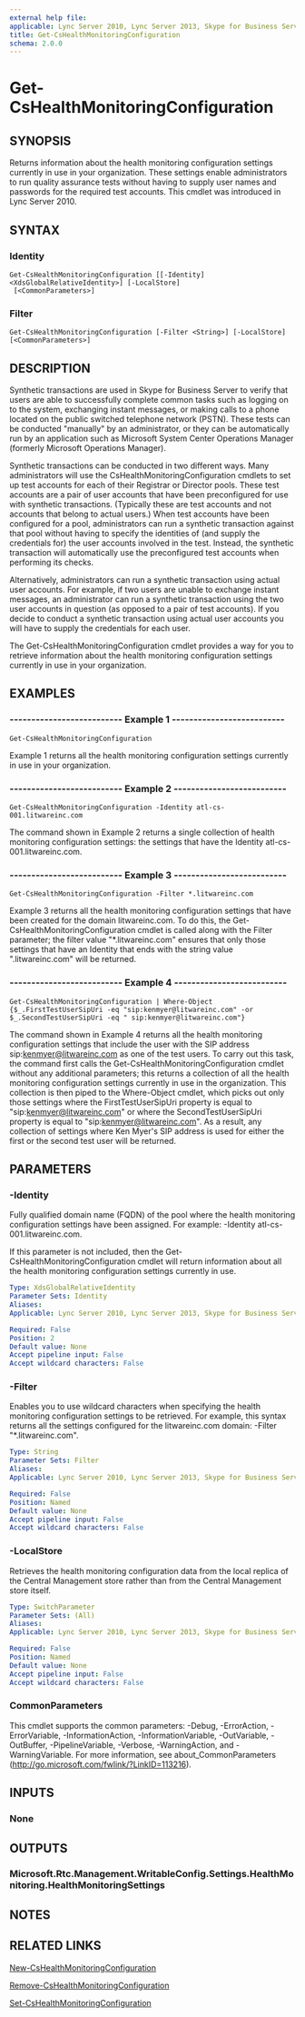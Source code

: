 ```yaml
---
external help file: 
applicable: Lync Server 2010, Lync Server 2013, Skype for Business Server 2015, Skype for Business Server 2019
title: Get-CsHealthMonitoringConfiguration
schema: 2.0.0
---
```


# Get-CsHealthMonitoringConfiguration

## SYNOPSIS
Returns information about the health monitoring configuration settings currently in use in your organization.
These settings enable administrators to run quality assurance tests without having to supply user names and passwords for the required test accounts.
This cmdlet was introduced in Lync Server 2010.


## SYNTAX

### Identity
```
Get-CsHealthMonitoringConfiguration [[-Identity] <XdsGlobalRelativeIdentity>] [-LocalStore]
 [<CommonParameters>]
```

### Filter
```
Get-CsHealthMonitoringConfiguration [-Filter <String>] [-LocalStore] [<CommonParameters>]
```

## DESCRIPTION
Synthetic transactions are used in Skype for Business Server to verify that users are able to successfully complete common tasks such as logging on to the system, exchanging instant messages, or making calls to a phone located on the public switched telephone network (PSTN).
These tests can be conducted "manually" by an administrator, or they can be automatically run by an application such as Microsoft System Center Operations Manager (formerly Microsoft Operations Manager).

Synthetic transactions can be conducted in two different ways.
Many administrators will use the CsHealthMonitoringConfiguration cmdlets to set up test accounts for each of their Registrar or Director pools.
These test accounts are a pair of user accounts that have been preconfigured for use with synthetic transactions.
(Typically these are test accounts and not accounts that belong to actual users.) When test accounts have been configured for a pool, administrators can run a synthetic transaction against that pool without having to specify the identities of (and supply the credentials for) the user accounts involved in the test.
Instead, the synthetic transaction will automatically use the preconfigured test accounts when performing its checks.

Alternatively, administrators can run a synthetic transaction using actual user accounts.
For example, if two users are unable to exchange instant messages, an administrator can run a synthetic transaction using the two user accounts in question (as opposed to a pair of test accounts).
If you decide to conduct a synthetic transaction using actual user accounts you will have to supply the credentials for each user.

The Get-CsHealthMonitoringConfiguration cmdlet provides a way for you to retrieve information about the health monitoring configuration settings currently in use in your organization.


## EXAMPLES

### -------------------------- Example 1 --------------------------
```
Get-CsHealthMonitoringConfiguration
```

Example 1 returns all the health monitoring configuration settings currently in use in your organization.

### -------------------------- Example 2 --------------------------
```
Get-CsHealthMonitoringConfiguration -Identity atl-cs-001.litwareinc.com
```

The command shown in Example 2 returns a single collection of health monitoring configuration settings: the settings that have the Identity atl-cs-001.litwareinc.com.

### -------------------------- Example 3 --------------------------
```
Get-CsHealthMonitoringConfiguration -Filter *.litwareinc.com
```

Example 3 returns all the health monitoring configuration settings that have been created for the domain litwareinc.com.
To do this, the Get-CsHealthMonitoringConfiguration cmdlet is called along with the Filter parameter; the filter value "*.litwareinc.com" ensures that only those settings that have an Identity that ends with the string value ".litwareinc.com" will be returned.

### -------------------------- Example 4 --------------------------
```
Get-CsHealthMonitoringConfiguration | Where-Object {$_.FirstTestUserSipUri -eq "sip:kenmyer@litwareinc.com" -or $_.SecondTestUserSipUri -eq " sip:kenmyer@litwareinc.com"}
```

The command shown in Example 4 returns all the health monitoring configuration settings that include the user with the SIP address sip:kenmyer@litwareinc.com as one of the test users.
To carry out this task, the command first calls the Get-CsHealthMonitoringConfiguration cmdlet without any additional parameters; this returns a collection of all the health monitoring configuration settings currently in use in the organization.
This collection is then piped to the Where-Object cmdlet, which picks out only those settings where the FirstTestUserSipUri property is equal to "sip:kenmyer@litwareinc.com" or where the SecondTestUserSipUri property is equal to "sip:kenmyer@litwareinc.com".
As a result, any collection of settings where Ken Myer's SIP address is used for either the first or the second test user will be returned.


## PARAMETERS

### -Identity
Fully qualified domain name (FQDN) of the pool where the health monitoring configuration settings have been assigned.
For example: -Identity atl-cs-001.litwareinc.com.

If this parameter is not included, then the Get-CsHealthMonitoringConfiguration cmdlet will return information about all the health monitoring configuration settings currently in use.

```yaml
Type: XdsGlobalRelativeIdentity
Parameter Sets: Identity
Aliases: 
Applicable: Lync Server 2010, Lync Server 2013, Skype for Business Server 2015

Required: False
Position: 2
Default value: None
Accept pipeline input: False
Accept wildcard characters: False
```

### -Filter
Enables you to use wildcard characters when specifying the health monitoring configuration settings to be retrieved.
For example, this syntax returns all the settings configured for the litwareinc.com domain: -Filter "*.litwareinc.com".

```yaml
Type: String
Parameter Sets: Filter
Aliases: 
Applicable: Lync Server 2010, Lync Server 2013, Skype for Business Server 2015

Required: False
Position: Named
Default value: None
Accept pipeline input: False
Accept wildcard characters: False
```

### -LocalStore
Retrieves the health monitoring configuration data from the local replica of the Central Management store rather than from the Central Management store itself.

```yaml
Type: SwitchParameter
Parameter Sets: (All)
Aliases: 
Applicable: Lync Server 2010, Lync Server 2013, Skype for Business Server 2015

Required: False
Position: Named
Default value: None
Accept pipeline input: False
Accept wildcard characters: False
```

### CommonParameters
This cmdlet supports the common parameters: -Debug, -ErrorAction, -ErrorVariable, -InformationAction, -InformationVariable, -OutVariable, -OutBuffer, -PipelineVariable, -Verbose, -WarningAction, and -WarningVariable. For more information, see about_CommonParameters (http://go.microsoft.com/fwlink/?LinkID=113216).


## INPUTS

### None


## OUTPUTS

### Microsoft.Rtc.Management.WritableConfig.Settings.HealthMonitoring.HealthMonitoringSettings


## NOTES


## RELATED LINKS

[New-CsHealthMonitoringConfiguration](New-CsHealthMonitoringConfiguration.md)

[Remove-CsHealthMonitoringConfiguration](Remove-CsHealthMonitoringConfiguration.md)

[Set-CsHealthMonitoringConfiguration](Set-CsHealthMonitoringConfiguration.md)
